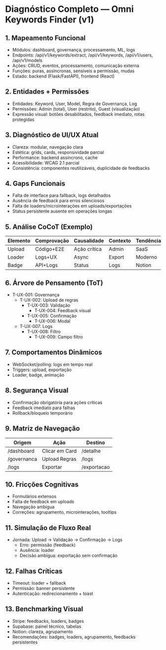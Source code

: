 # Diagnóstico Completo — Omni Keywords Finder (v1)

## 1. Mapeamento Funcional
- Módulos: dashboard, governança, processamento, ML, logs
- Endpoints: /api/v1/keywords/extract, /api/v1/keywords, /api/v1/users, /api/v1/models
- Ações: CRUD, eventos, processamento, comunicação externa
- Funções: puras, assíncronas, sensíveis a permissão, mudas
- Estado: backend (Flask/FastAPI), frontend (React)

## 2. Entidades + Permissões
- Entidades: Keyword, User, Model, Regra de Governança, Log
- Permissões: Admin (total), User (restrito), Guest (visualização)
- Expressão visual: botões desabilitados, feedback imediato, rotas protegidas

## 3. Diagnóstico de UI/UX Atual
- Clareza: modular, navegação clara
- Estética: grids, cards, responsividade parcial
- Performance: backend assíncrono, cache
- Acessibilidade: WCAG 2.1 parcial
- Consistência: componentes reutilizáveis, duplicidade de feedbacks

## 4. Gaps Funcionais
- Falta de interface para fallback, logs detalhados
- Ausência de feedback para erros silenciosos
- Falta de loaders/microinterações em uploads/exportações
- Status persistente ausente em operações longas

## 5. Análise CoCoT (Exemplo)
| Elemento | Comprovação | Causalidade | Contexto | Tendência |
|----------|-------------|-------------|----------|-----------|
| Upload   | Código+E2E  | Ação crítica| Admin    | SaaS      |
| Loader   | Logs+UX     | Async       | Export   | Moderno   |
| Badge    | API+Logs    | Status      | Logs     | Notion    |

## 6. Árvore de Pensamento (ToT)
- T-UX-001: Governança
  - T-UX-002: Upload de regras
    - T-UX-003: Validação
      - T-UX-004: Feedback visual
    - T-UX-005: Confirmação
      - T-UX-006: Modal
  - T-UX-007: Logs
    - T-UX-008: Filtro
      - T-UX-009: Campo filtro

## 7. Comportamentos Dinâmicos
- WebSocket/polling: logs em tempo real
- Triggers: upload, exportação
- Loader, badge, animação

## 8. Segurança Visual
- Confirmação obrigatória para ações críticas
- Feedback imediato para falhas
- Rollback/bloqueio temporário

## 9. Matriz de Navegação
| Origem     | Ação           | Destino      |
|------------|----------------|--------------|
| /dashboard | Clicar em Card | /detalhe     |
| /governanca| Upload Regras  | /logs        |
| /logs      | Exportar       | /exportacao  |

## 10. Fricções Cognitivas
- Formulários extensos
- Falta de feedback em uploads
- Navegação ambígua
- Correções: agrupamento, microinterações, tooltips

## 11. Simulação de Fluxo Real
- Jornada: Upload → Validação → Confirmação → Logs
  - Erro: permissão (feedback)
  - Ausência: loader
  - Decisão ambígua: exportação sem confirmação

## 12. Falhas Críticas
- Timeout: loader + fallback
- Permissão: banner persistente
- Autenticação: redirecionamento + toast

## 13. Benchmarking Visual
- Stripe: feedbacks, loaders, badges
- Supabase: painel técnico, tabelas
- Notion: clareza, agrupamento
- Recomendações: badges, loaders, agrupamento, feedbacks persistentes 